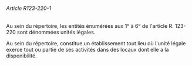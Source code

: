 ###### Article R123-220-1

Au sein du répertoire, les entités énumérées aux 1° à 6° de l'article R. 123-220 sont dénommées unités légales.

Au sein du répertoire, constitue un établissement tout lieu où l'unité légale exerce tout ou partie de ses activités dans des locaux dont elle a la disponibilité.

